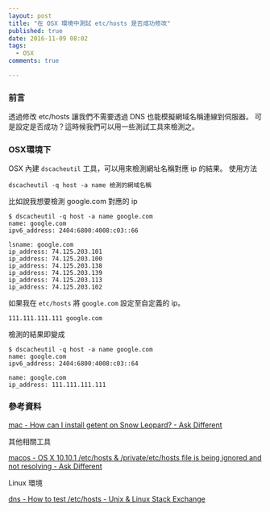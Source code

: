 ```yaml
---
layout: post
title: "在 OSX 環境中測試 etc/hosts 是否成功修改"
published: true
date: 2016-11-09 08:02
tags:
  - OSX
comments: true

---
```

### 前言

透過修改 etc/hosts 讓我們不需要透過 DNS 也能模擬網域名稱連線到伺服器。
可是設定是否成功？這時候我們可以用一些測試工具來檢測之。

### OSX環境下

OSX 內建 `dscacheutil` 工具，可以用來檢測網址名稱對應 ip 的結果。
使用方法

```
dscacheutil -q host -a name 檢測的網域名稱
```

比如說我想要檢測 google.com 對應的 ip

```
$ dscacheutil -q host -a name google.com
name: google.com
ipv6_address: 2404:6800:4008:c03::66

lsname: google.com
ip_address: 74.125.203.101
ip_address: 74.125.203.100
ip_address: 74.125.203.138
ip_address: 74.125.203.139
ip_address: 74.125.203.113
ip_address: 74.125.203.102
```

如果我在 `etc/hosts` 將 `google.com` 設定至自定義的 ip。

```
111.111.111.111 google.com
```

檢測的結果即變成

```
$ dscacheutil -q host -a name google.com
name: google.com
ipv6_address: 2404:6800:4008:c03::64

name: google.com
ip_address: 111.111.111.111
```

### 參考資料

[mac - How can I install getent on Snow Leopard? - Ask Different](http://apple.stackexchange.com/questions/44567/how-can-i-install-getent-on-snow-leopard)

其他相關工具

[macos - OS X 10.10.1 /etc/hosts & /private/etc/hosts file is being ignored and not resolving - Ask Different](http://apple.stackexchange.com/questions/158117/os-x-10-10-1-etc-hosts-private-etc-hosts-file-is-being-ignored-and-not-resol)

Linux 環境

[dns - How to test /etc/hosts - Unix & Linux Stack Exchange](http://unix.stackexchange.com/questions/134143/how-to-test-etc-hosts)